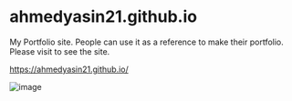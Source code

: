 # ahmedyasin21.github.io

My Portfolio site. People can use it as a reference to make their portfolio. 
Please visit to see the site. 

https://ahmedyasin21.github.io/


![image](https://github.com/ahmedyasin21/ahmedyasin21.github.io/assets/93495880/4794338b-3f6b-4c10-b675-0b92711814f8)
